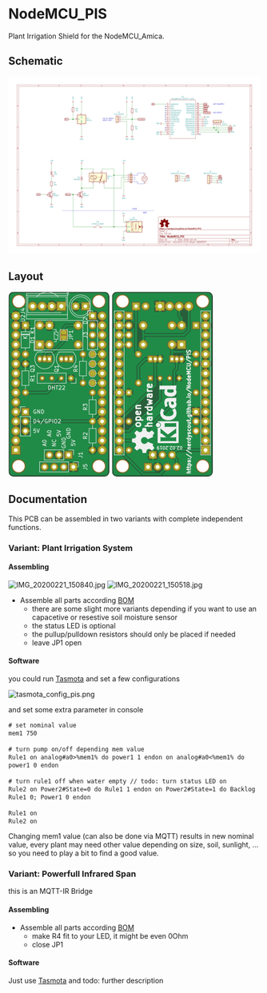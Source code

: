 # NodeMCU_PIS

Plant Irrigation Shield for the NodeMCU_Amica.

## Schematic
[![schematic](docs/NodeMCU_PIS-Schematic.svg)](docs/NodeMCU_PIS-Schematic.pdf)

## Layout
![top](docs/img/PIS-Board_top.svg) ![bottom](docs/img/PIS-Board_bottom.svg)

## Documentation 

This PCB can be assembled in two variants with complete independent functions.

### Variant: Plant Irrigation System

#### Assembling

<img src="IMG_20200221_150840.jpg" width="250" alt="IMG_20200221_150840.jpg"> <img src="IMG_20200221_150518.jpg" width="250" alt="IMG_20200221_150518.jpg">

- Assemble all parts according [BOM](gerbers/PIS_BOM_PIS.csv)
  - there are some slight more variants depending if you want to use an capacetive or resestive soil moisture sensor
  - the status LED is optional
  - the pullup/pulldown resistors should only be placed if needed 
  - leave JP1 open

#### Software

you could run [Tasmota](https://github.com/arendst/Tasmota) and set a few configurations

<img src="tasmota_config_pis.png" width="250" alt="tasmota_config_pis.png">

and set some extra parameter in console

```
# set nominal value
mem1 750

# turn pump on/off depending mem value
Rule1 on analog#a0>%mem1% do power1 1 endon on analog#a0<%mem1% do power1 0 endon 

# turn rule1 off when water empty // todo: turn status LED on
Rule2 on Power2#State=0 do Rule1 1 endon on Power2#State=1 do Backlog Rule1 0; Power1 0 endon

Rule1 on
Rule2 on
```

Changing mem1 value (can also be done via MQTT) results in new nominal value, every plant may need other value depending on size, soil, sunlight, ... so you need to play a bit to find a good value. 

### Variant: Powerfull Infrared Span

this is an MQTT-IR Bridge

#### Assembling

- Assemble all parts according [BOM](PIS_bom_IR.csv)
  - make R4 fit to your LED, it might be even 0Ohm
  - close JP1

#### Software

Just use [Tasmota](https://github.com/arendst/Tasmota) and 
todo: further description

